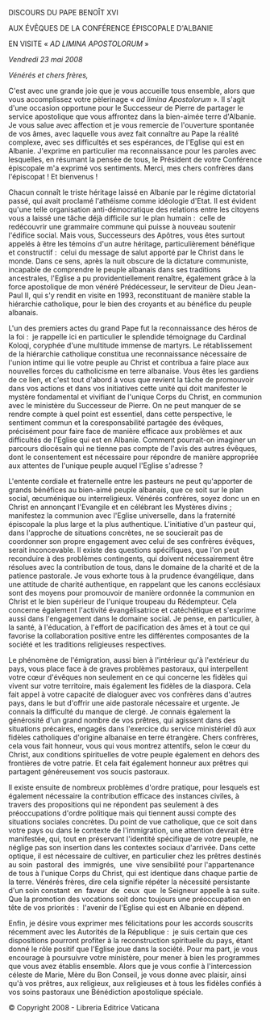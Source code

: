 DISCOURS DU PAPE BENOÎT XVI

AUX ÉVÊQUES DE LA CONFÉRENCE ÉPISCOPALE D'ALBANIE

EN VISITE « *AD LIMINA APOSTOLORUM* »

*Vendredi 23 mai 2008*

*Vénérés et chers frères,*

C'est avec une grande joie que je vous accueille tous ensemble, alors que vous accomplissez votre pèlerinage « *ad limina Apostolorum* ». Il s'agit d'une occasion opportune pour le Successeur de Pierre de partager le service apostolique que vous affrontez dans la bien-aimée terre d'Albanie. Je vous salue avec affection et je vous remercie de l'ouverture spontanée de vos âmes, avec laquelle vous avez fait connaître au Pape la réalité complexe, avec ses difficultés et ses espérances, de l'Eglise qui est en Albanie. J'exprime en particulier ma reconnaissance pour les paroles avec lesquelles, en résumant la pensée de tous, le Président de votre Conférence épiscopale m'a exprimé vos sentiments. Merci, mes chers confrères dans l'épiscopat ! Et bienvenus !

Chacun connaît le triste héritage laissé en Albanie par le régime dictatorial passé, qui avait proclamé l'athéisme comme idéologie d'Etat. Il est évident qu'une telle organisation anti-démocratique des relations entre les citoyens vous a laissé une tâche déjà difficile sur le plan humain :  celle de redécouvrir une grammaire commune qui puisse à nouveau soutenir l'édifice social. Mais vous, Successeurs des Apôtres, vous êtes surtout appelés à être les témoins d'un autre héritage, particulièrement bénéfique et constructif :  celui du message de salut apporté par le Christ dans le monde. Dans ce sens, après la nuit obscure de la dictature communiste, incapable de comprendre le peuple albanais dans ses traditions ancestrales, l'Eglise a pu providentiellement renaître, également grâce à la force apostolique de mon vénéré Prédécesseur, le serviteur de Dieu Jean-Paul II, qui s'y rendit en visite en 1993, reconstituant de manière stable la hiérarchie catholique, pour le bien des croyants et au bénéfice du peuple albanais.

L'un des premiers actes du grand Pape fut la reconnaissance des héros de la foi :  je rappelle ici en particulier le splendide témoignage du Cardinal Koloqi, coryphée d'une multitude immense de martyrs. Le rétablissement de la hiérarchie catholique constitua une reconnaissance nécessaire de l'union intime qui lie votre peuple au Christ et contribua a faire place aux nouvelles forces du catholicisme en terre albanaise. Vous êtes les gardiens de ce lien, et c'est tout d'abord à vous que revient la tâche de promouvoir dans vos actions et dans vos initiatives cette unité qui doit manifester le mystère fondamental et vivifiant de l'unique Corps du Christ, en communion avec le ministère du Successeur de Pierre. On ne peut manquer de se rendre compte à quel point est essentiel, dans cette perspective, le sentiment commun et la coresponsabilité partagée des évêques, précisément pour faire face de manière efficace aux problèmes et aux difficultés de l'Eglise qui est en Albanie. Comment pourrait-on imaginer un parcours diocésain qui ne tienne pas compte de l'avis des autres évêques, dont le consentement est nécessaire pour répondre de manière appropriée aux attentes de l'unique peuple auquel l'Eglise s'adresse ?

L'entente cordiale et fraternelle entre les pasteurs ne peut qu'apporter de grands bénéfices au bien-aimé peuple albanais, que ce soit sur le plan social, œcuménique ou interreligieux. Vénérés confrères, soyez donc un en Christ en annonçant l'Evangile et en célébrant les Mystères divins ; manifestez la communion avec l'Eglise universelle, dans la fraternité épiscopale la plus large et la plus authentique. L'initiative d'un pasteur qui, dans l'approche de situations concrètes, ne se soucierait pas de coordonner son propre engagement avec celui de ses confrères évêques, serait inconcevable. Il existe des questions spécifiques, que l'on peut reconduire à des problèmes contingents, qui doivent nécessairement être résolues avec la contribution de tous, dans le domaine de la charité et de la patience pastorale. Je vous exhorte tous à la prudence évangélique, dans une attitude de charité authentique, en rappelant que les canons ecclésiaux sont des moyens pour promouvoir de manière ordonnée la communion en Christ et le bien supérieur de l'unique troupeau du Rédempteur. Cela concerne également l'activité évangélisatrice et catéchétique et s'exprime aussi dans l'engagement dans le domaine social. Je pense, en particulier, à la santé, à l'éducation, à l'effort de pacification des âmes et à tout ce qui favorise la collaboration positive entre les différentes composantes de la société et les traditions religieuses respectives.

Le phénomène de l'émigration, aussi bien à l'intérieur qu'à l'extérieur du pays, vous place face à de graves problèmes pastoraux, qui interpellent votre cœur d'évêques non seulement en ce qui concerne les fidèles qui vivent sur votre territoire, mais également les fidèles de la diaspora. Cela fait appel à votre capacité de dialoguer avec vos confrères dans d'autres pays, dans le but d'offrir une aide pastorale nécessaire et urgente. Je connais la difficulté du manque de clergé. Je connais également la générosité d'un grand nombre de vos prêtres, qui agissent dans des situations précaires, engagés dans l'exercice du service ministériel dû aux fidèles catholiques d'origine albanaise en terre étrangère. Chers confrères, cela vous fait honneur, vous qui vous montrez attentifs, selon le cœur du Christ, aux conditions spirituelles de votre peuple également en dehors des frontières de votre patrie. Et cela fait également honneur aux prêtres qui partagent généreusement vos soucis pastoraux.

Il existe ensuite de nombreux problèmes d'ordre pratique, pour lesquels est également nécessaire la contribution efficace des instances civiles, à travers des propositions qui ne répondent pas seulement à des préoccupations d'ordre politique mais qui tiennent aussi compte des situations sociales concrètes. Du point de vue catholique, que ce soit dans votre pays ou dans le contexte de l'immigration, une attention devrait être manifestée, qui, tout en préservant l'identité spécifique de votre peuple, ne néglige pas son insertion dans les contextes sociaux d'arrivée. Dans cette optique, il est nécessaire de cultiver, en particulier chez les prêtres destinés au soin  pastoral  des  immigrés,  une  vive sensibilité pour l'appartenance de tous à l'unique Corps du Christ, qui est identique dans chaque partie de la terre. Vénérés frères, dire cela signifie répéter la nécessité persistante d'un soin constant  en  faveur  de  ceux  que  le Seigneur appelle à sa suite. Que la promotion des vocations soit donc toujours une préoccupation en tête de vos priorités :  l'avenir de l'Eglise qui est en Albanie en dépend.

Enfin, je désire vous exprimer mes félicitations pour les accords souscrits récemment avec les Autorités de la République :  je suis certain que ces dispositions pourront profiter à la reconstruction spirituelle du pays, étant donné le rôle positif que l'Eglise joue dans la société. Pour ma part, je vous encourage à poursuivre votre ministère, pour mener à bien les programmes que vous avez établis ensemble. Alors que je vous confie à l'intercession céleste de Marie, Mère du Bon Conseil, je vous donne avec plaisir, ainsi qu'à vos prêtres, aux religieux, aux religieuses et à tous les fidèles confiés à vos soins pastoraux une Bénédiction apostolique spéciale.

© Copyright 2008 - Libreria Editrice Vaticana